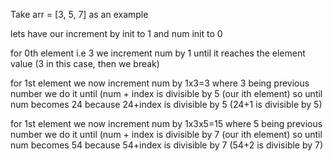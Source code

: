 Take arr = [3, 5, 7] as an example

lets have our increment by init to 1
and num init to 0


for 0th element i.e 3 we increment num by 1 until it reaches the element value (3 in this case, then we break)

for 1st element we now increment num by 1x3=3 where 3 being previous number 
we do it until (num + index is divisible by 5 (our ith element)
so until num becomes 24 because 24+index is divisible by 5 (24+1 is divisible by 5)


for 1st element we now increment num by 1x3x5=15 where 5 being previous number 
we do it until (num + index is divisible by 7 (our ith element)
so until num becomes 54 because 54+index is divisible by 7 (54+2 is divisible by 7)